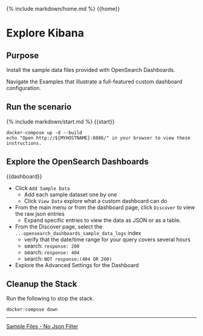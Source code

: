 {% include markdown/home.md %}
{{home}}

# Explore Kibana

## Purpose
Install the sample data files provided with OpenSearch Dashboards. 

Navigate the Examples that illustrate a full-featured custom dashboard configuration.
## Run the scenario

{% include markdown/start.md %}
{{start}}

```
docker-compose up -d --build
echo "Open http://${MYHOSTNAME}:8086/" in your browser to view these instructions.

```
## Explore the OpenSearch Dashboards

{{dashboard}}
- Click `Add Sample Data`
  - Add each sample dataset one by one
  - Click `View Data` explore what a custom dashboard can do
- From the main menu or from the dashboard page, click `Discover` to view the raw json entries
  - Expand specific entries to view the data as JSON or as a table.
- From the Discover page, select the `...opensearch_dashboards_sample_data_logs` index
  - verify that the date/time range for your query covers several hours
  - search: `response: 200`
  - search: `response: 404`
  - search: `NOT response:(404 OR 200)`
- Explore the Advanced Settings for the Dashboard

## Cleanup the Stack
Run the following to stop the stack.

```
docker-compose down
```

---
[Sample Files - No Json Filter](sample1.md)
